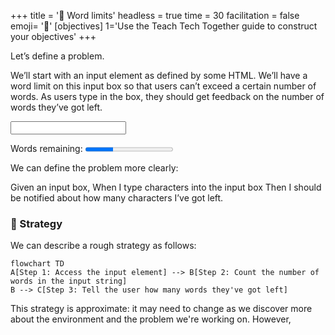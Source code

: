 +++
title = '🛑 Word limits'
headless = true
time = 30
facilitation = false
emoji= '🧩'
[objectives]
    1='Use the Teach Tech Together guide to construct your objectives'
+++

Let’s define a problem.

We’ll start with an input element as defined by some HTML. We’ll have a word limit on this input box so that users can’t exceed a certain number of words. As users type in the box, they should get feedback on the number of words they’ve got left.

<html>
<section>
  <input id="word-limit-input" type="text" />

<label id="word-limit-label" for="input">Words remaining: </label>
<progress id="input" value="32" max="100">32%</progress>

</section>
<script>
    console.log('hello');
    console.log(document.querySelector('input'))
    const input = document.querySelector('#word-limit-input');
    input.addEventListener('keyup',function handleKeyUp() {
        console.log("he")
        document.querySelector('#word-limit-label').innerText = `Words done: ${input.value.split(' ').length}`
    });
    
</script>
</html>
We can define the problem more clearly:

Given an input box,
When I type characters into the input box
Then I should be notified about how many characters I’ve got left.

### 🧭 Strategy

We can describe a rough strategy as follows:

```mermaid
flowchart TD
A[Step 1: Access the input element] --> B[Step 2: Count the number of words in the input string]
B --> C[Step 3: Tell the user how many words they've got left]
```

This strategy is approximate: it may need to change as we discover more about the environment and the problem we're working on. However,
